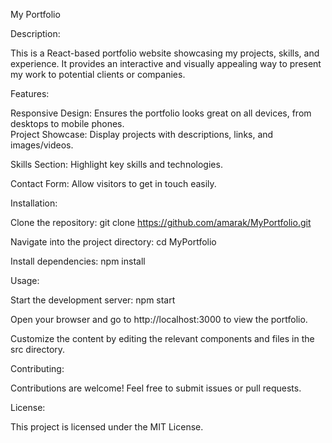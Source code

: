 My Portfolio

Description:

This is a React-based portfolio website showcasing my projects, skills, and experience. It provides an interactive and visually appealing way to present my work to potential clients or companies.

Features:

Responsive Design: Ensures the portfolio looks great on all devices, from desktops to mobile phones.  
Project Showcase: Display projects with descriptions, links, and images/videos.

Skills Section: Highlight key skills and technologies.

Contact Form: Allow visitors to get in touch easily.

Installation:

Clone the repository: git clone https://github.com/amarak/MyPortfolio.git

Navigate into the project directory: cd MyPortfolio

Install dependencies: npm install

Usage:

Start the development server: npm start

Open your browser and go to http://localhost:3000 to view the portfolio.

Customize the content by editing the relevant components and files in the src directory.

Contributing:

Contributions are welcome! Feel free to submit issues or pull requests.

License:

This project is licensed under the MIT License.
